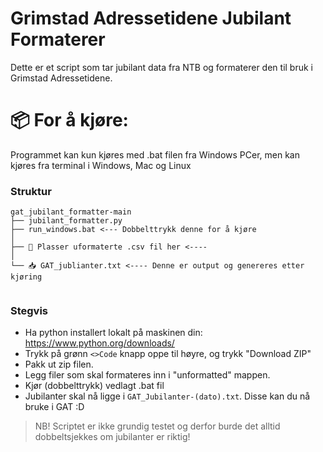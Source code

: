# Grimstad Adressetidene Jubilant Formaterer

Dette er et script som tar jubilant data fra NTB og formaterer den til bruk i Grimstad Adressetidene. 

# 📦 For å kjøre:
Programmet kan kun kjøres med .bat filen fra Windows PCer, men kan kjøres fra terminal i Windows, Mac og Linux

### Struktur 
```
gat_jubilant_formatter-main
├── jubilant_formatter.py
├── run_windows.bat <--- Dobbelttrykk denne for å kjøre
│
├── 📄 Plasser uformaterte .csv fil her <----
│
└── 📥 GAT_jublianter.txt <---- Denne er output og genereres etter kjøring
    
```

### Stegvis
+ Ha python installert lokalt på maskinen din: https://www.python.org/downloads/
+ Trykk på grønn `<>Code` knapp oppe til høyre, og trykk "Download ZIP"
+ Pakk ut zip filen.  
+ Legg filer som skal formateres inn i "unformatted" mappen.
+ Kjør (dobbelttrykk) vedlagt .bat fil
+ Jubilanter skal nå ligge i `GAT_Jubilanter-(dato).txt`. Disse kan du nå bruke i GAT :D

> NB! Scriptet er ikke grundig testet og derfor burde det alltid dobbeltsjekkes om jubilanter er riktig! 
